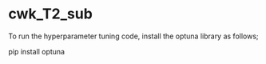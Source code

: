 # cwk_T2_sub

To run the hyperparameter tuning code, install the optuna library as follows;

pip install optuna

